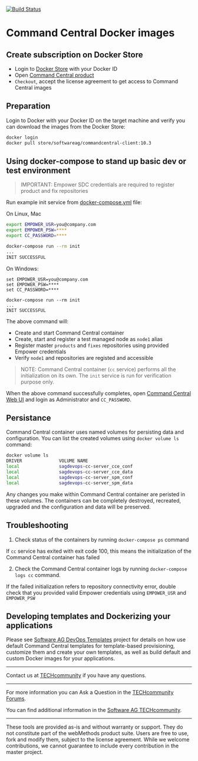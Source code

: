 <!-- Copyright © 2013 - 2018 Software AG, Darmstadt, Germany and/or its licensors

   SPDX-License-Identifier: Apache-2.0

    Licensed under the Apache License, Version 2.0 (the "License");
    you may not use this file except in compliance with the License.
    You may obtain a copy of the License at

        http://www.apache.org/licenses/LICENSE-2.0

    Unless required by applicable law or agreed to in writing, software
    distributed under the License is distributed on an "AS IS" BASIS,
     WITHOUT WARRANTIES OR CONDITIONS OF ANY KIND, either express or implied.
     See the License for the specific language governing permissions and

     limitations under the License.                                                  

-->

[![Build Status](https://travis-ci.org/SoftwareAG/sagdevops-hello-docker.svg)](https://travis-ci.org/SoftwareAG/sagdevops-hello-docker)

# Command Central Docker images

## Create subscription on Docker Store

* Login to [Docker Store](https://store.docker.com) with your Docker ID
* Open [Command Central product](https://store.docker.com/images/softwareag-commandcentral)
* `Checkout`, accept the license agreement to get access to Command Central images

## Preparation

Login to Docker with your Docker ID on the target machine and verify you can download the images
from the Docker Store:

```bash
docker login
docker pull store/softwareag/commandcentral-client:10.3
```

## Using docker-compose to stand up basic dev or test environment

> IMPORTANT: Empower SDC credentials are required to register product and fix repositories

Run example init service from [docker-compose.yml](docker-compose.yml) file:

On Linux, Mac

```bash
export EMPOWER_USR=you@company.com
export EMPOWER_PSW=****
export CC_PASSWORD=****

docker-compose run --rm init
...
INIT SUCCESSFUL
```

On Windows:

```shell
set EMPOWER_USR=you@company.com
set EMPOWER_PSW=****
set CC_PASSWORD=****

docker-compose run --rm init
...
INIT SUCCESSFUL
```

The above command will:

* Create and start Command Central container
* Create, start and register a test managed node as `node1` alias
* Register master `products` and `fixes` repositories using provided Empower credentials
* Verify `node1` and repositories are registed and accessible

> NOTE: Command Central container (`cc` service) performs all the initialization on its own. The `init` service is run for verification purpose only.

When the above command successfully completes, open [Command Central Web UI](https://0.0.0.0:8091)
and login as Administrator and `CC_PASSWORD`.

## Persistance

Command Central container uses named volumes for persisting data and configuration. You can list the created volumes
using `docker volume ls` command:

```bash
docker volume ls
DRIVER              VOLUME NAME
local               sagdevops-cc-server_cce_conf
local               sagdevops-cc-server_cce_data
local               sagdevops-cc-server_spm_conf
local               sagdevops-cc-server_spm_data
```

Any changes you make within Command Central container are peristed in these volumes.
The containers can be completely destroyed, recreated, upgraded and the configuration and data will be preserved.

## Troubleshooting

1. Check status of the containers by running `docker-compose ps` command

If `cc` service has exited with exit code 100, this means the initialization of the Command Central container has failed

2. Check the Command Central container logs by running `docker-compose logs cc` command.

If the failed initialization refers to repository connectivity error, double check that you provided valid Empower credentials
using `EMPOWER_USR` and `EMPOWER_PSW`

## Developing templates and Dockerizing your applications

Please see [Software AG DevOps Templates](https://github.com/SoftwareAG/sagdevops-templates) project
for details on how use default Command Central templates for template-based provisioning, customize them
and create your own templates, as well as build default and custom Docker images for your applications.

_______________
Contact us at [TECHcommunity](mailto:technologycommunity@softwareag.com?subject=Github/SoftwareAG) if you have any questions.
_______________
For more information you can Ask a Question in the [TECHcommunity Forums](https://tech.forums.softwareag.com/tags/c/forum/1/Command-Central).

You can find additional information in the [Software AG TECHcommunity](https://tech.forums.softwareag.com/tag/command-central).
_______________

These tools are provided as-is and without warranty or support. They do not constitute part of the webMethods product suite. Users are free to use, fork and modify them, subject to the license agreement. While we welcome contributions, we cannot guarantee to include every contribution in the master project.
